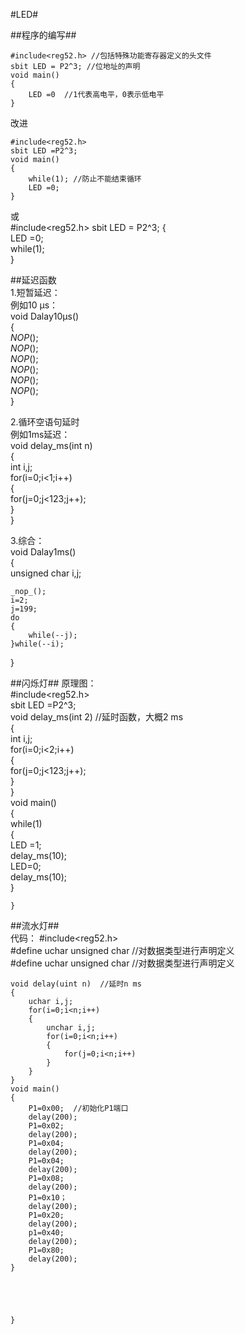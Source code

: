 #LED#  

##程序的编写##  

    #include<reg52.h> //包括特殊功能寄存器定义的头文件  
    sbit LED = P2^3; //位地址的声明  
    void main()  
    {  
        LED =0  //1代表高电平，0表示低电平  
    }  

改进  

    #include<reg52.h>  
    sbit LED =P2^3;  
    void main()  
    {  
        while(1); //防止不能结束循环
        LED =0; 
    }
或  
    #include<reg52.h>
    sbit LED = P2^3;
    {  
        LED =0;  
        while(1);    
    }  

##延迟函数  
1.短暂延迟：  
例如10 μs：  
    void Dalay10μs()  
    {  
        _NOP_();  
        _NOP_();  
        _NOP_();  
        _NOP_();  
        _NOP_();  
        _NOP_();  
    }  

2.循环空语句延时  
例如1ms延迟：  
    void delay_ms(int n)  
    {  
        int i,j;  
        for(i=0;i<1;i++)  
        {   
            for(j=0;j<123;j++);  
        }  
    }  

3.综合：  
void Dalay1ms()  
{  
    unsigned char i,j;  

    _nop_();    
    i=2;  
    j=199;  
    do  
    {  
        while(--j);    
    }while(--i);  
}  
  
##闪烁灯##
原理图：  
    #include<reg52.h>  
    sbit LED =P2^3;  
    void delay_ms(int 2)  //延时函数，大概2 ms  
    {  
        int i,j;  
        for(i=0;i<2;i++)  
        {  
            for(j=0;j<123;j++);  
        }  
    }  
    void main()  
    {  
        while(1)  
        {  
            LED =1;  
            delay_ms(10);  
            LED=0;  
            delay_ms(10);  
        }  
    
    }  

##流水灯##  
代码： 
    #include<reg52.h>  
    #define uchar unsigned char   //对数据类型进行声明定义  
    #define uchar unsigned char   //对数据类型进行声明定义  

    void delay(uint n)  //延时n ms  
    {
        uchar i,j;
        for(i=0;i<n;i++)  
        {  
            unchar i,j;  
            for(i=0;i<n;i++)  
            {  
                for(j=0;i<n;i++)  
            }  
        }
    }  
    void main()  
    {  
        P1=0x00;  //初始化P1端口
        delay(200);  
        P1=0x02;  
        delay(200);  
        P1=0x04;  
        delay(200);  
        P1=0x04;
        delay(200);  
        P1=0x08;  
        delay(200);  
        P1=0x10；  
        delay(200);  
        P1=0x20;  
        delay(200);  
        p1=0x40;  
        delay(200);    
        P1=0x80;
        delay(200);
    }  





    }



